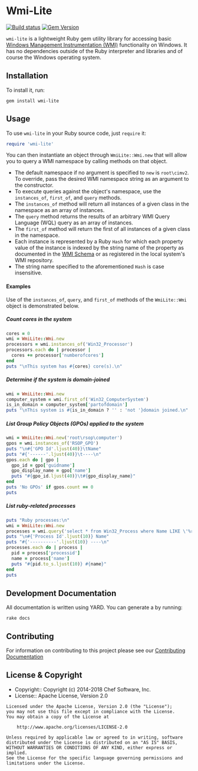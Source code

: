 # Wmi-Lite

[![Build status](https://badge.buildkite.com/7d8ce7c4384b331b3e5dc0c1f7475b172ca3f955c6f9f3f284.svg?branch=master)](https://buildkite.com/chef-oss/chef-wmi-lite-master-verify)
[![Gem Version](https://badge.fury.io/rb/wmi-lite.svg)](https://badge.fury.io/rb/wmi-lite)

`wmi-lite` is a lightweight Ruby gem utility library for accessing basic
[Windows Management Instrumentation (WMI)](http://msdn.microsoft.com/en-us/library/aa394582(v=vs.85).aspx)
functionality on Windows. It has no dependencies outside of the Ruby interpreter
and libraries and of course the Windows operating system.

## Installation

To install it, run:

    gem install wmi-lite

## Usage

To use `wmi-lite` in your Ruby source code, just `require` it:

```ruby
require 'wmi-lite'
```

You can then instantiate an object through `WmiLite::Wmi.new` that will allow you to query a WMI namespace by calling methods on
that object.

* The default namespace if no argument is specified to `new` is `root\cimv2`. To override, pass the desired WMI
  namespace string as an argument to the constructor.
* To execute queries against the object's namespace, use the `instances_of`, `first_of`, and `query` methods.
* The `instances_of` method will return all instances of a given class in the namespace as an array of instances.
* The `query` method returns the results of an arbitrary WMI Query Language (WQL) query as an array of instances.
* The `first_of` method will return the first of all instances of a given class in the namespace.
* Each instance is represented by a Ruby `Hash` for which each property value of the instance is indexed by
  the string name of the property as documented in the [WMI Schema](http://technet.microsoft.com/en-us/library/cc180287.aspx) or
  as registered in the local system's WMI repository.
* The string name specified to the aforementioned `Hash` is case insensitive.

#### Examples
Use of the `instances_of`, `query`, and `first_of` methods of the `WmiLite::Wmi` object is demonstrated below.

##### Count cores in the system

```ruby
cores = 0
wmi = WmiLite::Wmi.new
processors = wmi.instances_of('Win32_Processor')
processors.each do | processor |
  cores += processor['numberofcores']
end
puts "\nThis system has #{cores} core(s).\n"
```

##### Determine if the system is domain-joined

```ruby
wmi = WmiLite::Wmi.new
computer_system = wmi.first_of('Win32_ComputerSystem')
is_in_domain = computer_system['partofdomain']
puts "\nThis system is #{is_in_domain ? '' : 'not '}domain joined.\n"
```

##### List Group Policy Objects (GPOs) applied to the system

```ruby
wmi = WmiLite::Wmi.new('root\rsop\computer')
gpos = wmi.instances_of('RSOP_GPO')
puts "\n#{'GPO Id'.ljust(40)}\tName"
puts "#{'------'.ljust(40)}\t----\n"
gpos.each do | gpo |
  gpo_id = gpo['guidname']
  gpo_display_name = gpo['name']
  puts "#{gpo_id.ljust(40)}\t#{gpo_display_name}"
end
puts 'No GPOs' if gpos.count == 0
puts
```

##### List ruby-related processes
```ruby
puts "Ruby processes:\n"
wmi = WmiLite::Wmi.new
processes = wmi.query('select * from Win32_Process where Name LIKE \'%ruby%\'')
puts "\n#{'Process Id'.ljust(10)} Name"
puts "#{'----------'.ljust(10)} ----\n"
processes.each do | process |
  pid = process['processid']
  name = process['name']
  puts "#{pid.to_s.ljust(10)} #{name}"
end
puts
```


## Development Documentation

All documentation is written using YARD. You can generate a by running:

```
rake docs
```

## Contributing

For information on contributing to this project please see our [Contributing Documentation](https://github.com/chef/chef/blob/master/CONTRIBUTING.md)

## License & Copyright

- Copyright:: Copyright (c) 2014-2018 Chef Software, Inc.
- License:: Apache License, Version 2.0

```text
Licensed under the Apache License, Version 2.0 (the "License");
you may not use this file except in compliance with the License.
You may obtain a copy of the License at

    http://www.apache.org/licenses/LICENSE-2.0

Unless required by applicable law or agreed to in writing, software
distributed under the License is distributed on an "AS IS" BASIS,
WITHOUT WARRANTIES OR CONDITIONS OF ANY KIND, either express or implied.
See the License for the specific language governing permissions and
limitations under the License.
```
